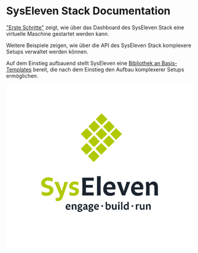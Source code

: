 # SysEleven Stack Documentation 

["Erste Schritte"](tutorials/01-firststeps.md) zeigt, wie über das Dashboard des SysEleven Stack eine virtuelle Maschine gestartet werden kann.

Weitere Beispiele zeigen, wie über die API des SysEleven Stack komplexere Setups verwaltet werden können. 

Auf dem Einstieg aufbauend stellt SysEleven eine [Bibliothek an Basis-Templates](https://github.com/syseleven/heattemplates-examples) bereit, die nach dem Einstieg den Aufbau komplexerer Setups ermöglichen.

![SysEleven Logo](img/logo.png)
